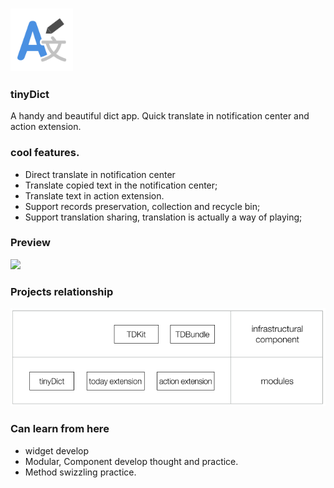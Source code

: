 ### <img src="/docs/logo_ic1024.png" height="100"/>
### tinyDict
A handy and beautiful dict app. Quick translate in notification center and action extension. 
### cool features. 
 - Direct translate in notification center 
 - Translate copied text in the notification center; 
 - Translate text in action extension.
 - Support records preservation, collection and recycle bin; 
 - Support  translation sharing, translation is actually a way of playing;  

### Preview 
<img src="/docs/preview.gif" height="600" />

### Projects relationship
<img src="/docs/tinydict_projs.png" />

### Can learn from here
- widget develop
- Modular, Component develop thought and practice.
- Method swizzling practice.

